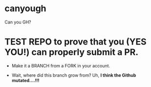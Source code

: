 # canyough
Can you GH?

# TEST REPO to prove that you (YES YOU!) can properly submit a PR.

* Make it a BRANCH from a FORK in your account.

* Wait, where did this branch grow from? Uh, **I think the Github mutated....!!!**
  

